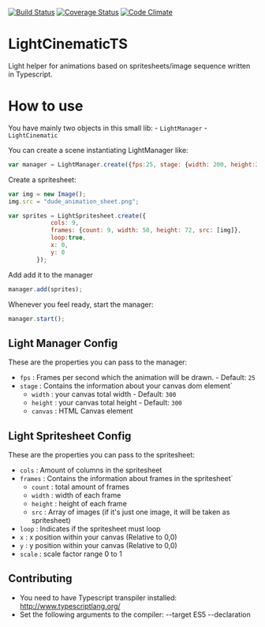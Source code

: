 [![Build Status](https://travis-ci.org/VictorGa/LightCinematic.svg?branch=master)](https://travis-ci.org/VictorGa/LightCinematic)
[![Coverage Status](https://coveralls.io/repos/github/VictorGa/LightCinematic/badge.svg?branch=master)](https://coveralls.io/github/VictorGa/LightCinematic?branch=master)
[![Code Climate](https://codeclimate.com/github/VictorGa/LightCinematic/badges/gpa.svg)](https://codeclimate.com/github/VictorGa/LightCinematic)

# LightCinematicTS
Light helper for animations based on spritesheets/image sequence written in Typescript.

# How to use
You have mainly two objects in this small lib:
	- `LightManager`
	- `LightCinematic`

You can create a scene instantiating LightManager like:
```javascript
var manager = LightManager.create({fps:25, stage: {width: 200, height:200, canvas:document.getElementById('myCanvas')}});
```

Create a spritesheet:
```javascript
var img = new Image();
img.src = "dude_animation_sheet.png";

var sprites = LightSpritesheet.create({
			cols: 9,
			frames: {count: 9, width: 50, height: 72, src: [img]},
			loop:true,
			x: 0,
			y: 0
		});
```
Add add it to the manager

```javascript
manager.add(sprites);
```
Whenever you feel ready, start the manager:

```javascript
manager.start();
```

## Light Manager Config
These are the properties you can pass to the manager:

- `fps`         : Frames per second which the animation will be drawn. - Default: `25`
- `stage`     	: Contains the information about your canvas dom element`
	- `width`      : your canvas total width - Default: `300`
	- `height`      : your canvas total height - Default: `300`
	- `canvas`      : HTML Canvas element

## Light Spritesheet Config
These are the properties you can pass to the spritesheet:

- `cols`         : Amount of columns in the spritesheet
- `frames`     	: Contains the information about frames in the spritesheet`
	- `count`      : total amount of frames
	- `width`      : width of each frame
	- `height`      : height of each frame
	- `src`      : Array of images (if it's just one image, it will be taken as spritesheet)
- `loop`      : Indicates if the spritesheet must loop
- `x`      : x position within your canvas (Relative to 0,0)
- `y`      : y position within your canvas (Relative to 0,0)
- `scale`      : scale factor range 0 to 1

## Contributing

- You need to have Typescript transpiler installed: http://www.typescriptlang.org/
- Set the following arguments to the compiler: --target ES5 --declaration
